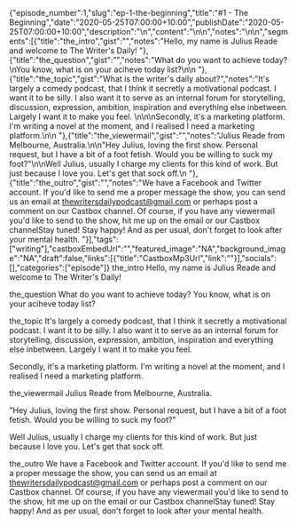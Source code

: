 {"episode_number":1,"slug":"ep-1-the-beginning","title":"#1 - The Beginning","date":"2020-05-25T07:00:00+10:00","publishDate":"2020-05-25T07:00:00+10:00","description":"\n","content":"\n\n","notes":"\n\n","segments":[{"title":"the_intro","gist":"","notes":"Hello, my name is Julius Reade and welcome to The Writer's Daily! "},{"title":"the_question","gist":"","notes":"What do you want to achieve today?\nYou know, what is on your aciheve today list?\n\n    "},{"title":"the_topic","gist":"What is the writer's daily about?","notes":"It's largely a comedy podcast, that I think it secretly a motivational podcast. I want it to be silly. I also want it to serve as an internal forum for storytelling, discussion, expression, ambition, inspiration and everything else inbetween. Largely I want it to make you feel. \n\n\nSecondly, it's a marketing platform. I'm writing a novel at the moment, and I realised I need a marketing platform.\n\n    "},{"title":"the_viewermail","gist":"","notes":"Julius Reade from Melbourne, Australia.\n\n\"Hey Julius, loving the first show. Personal request, but I have a bit of a foot fetish. Would you be willing to suck my foot?\"\n\nWell Julius, usually I charge my clients for this kind of work. But just because I love you. Let's get that sock off.\n    "},{"title":"the_outro","gist":"","notes":"We have a Facebook and Twitter account. If you'd like to send me a proper message the show, you can send us an email at thewritersdailypodcast@gmail.com or perhaps post a comment on our Castbox channel. Of course, if you have any viewermail you'd like to send to the show, hit me up on the email or our Castbox channelStay tuned! Stay happy! And as per usual, don't forget to look after your mental health.    "}],"tags":["writing"],"castboxEmbedUrl":"","featured_image":"NA","background_image":"NA","draft":false,"links":[{"title":"CastboxMp3Url","link":""}],"socials":[],"categories":["episode"]}
the_intro
Hello, my name is Julius Reade and welcome to The Writer's Daily! 

the_question
What do you want to achieve today?
You know, what is on your aciheve today list?

    

the_topic
It's largely a comedy podcast, that I think it secretly a motivational podcast. I want it to be silly. I also want it to serve as an internal forum for storytelling, discussion, expression, ambition, inspiration and everything else inbetween. Largely I want it to make you feel. 


Secondly, it's a marketing platform. I'm writing a novel at the moment, and I realised I need a marketing platform.

    

the_viewermail
Julius Reade from Melbourne, Australia.

"Hey Julius, loving the first show. Personal request, but I have a bit of a foot fetish. Would you be willing to suck my foot?"

Well Julius, usually I charge my clients for this kind of work. But just because I love you. Let's get that sock off.
    

the_outro
We have a Facebook and Twitter account. If you'd like to send me a proper message the show, you can send us an email at thewritersdailypodcast@gmail.com or perhaps post a comment on our Castbox channel. Of course, if you have any viewermail you'd like to send to the show, hit me up on the email or our Castbox channelStay tuned! Stay happy! And as per usual, don't forget to look after your mental health.    

